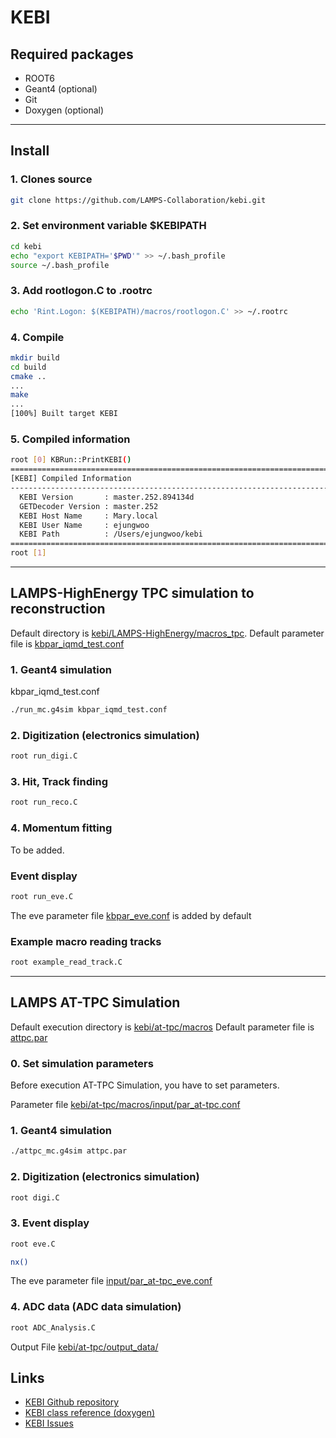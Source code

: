# KEBI

## Required packages
 - ROOT6
 - Geant4 (optional)
 - Git
 - Doxygen (optional)

----

## Install

### 1. Clones source
```bash
git clone https://github.com/LAMPS-Collaboration/kebi.git
```

### 2. Set environment variable $KEBIPATH
```bash
cd kebi
echo "export KEBIPATH='$PWD'" >> ~/.bash_profile
source ~/.bash_profile
```

### 3. Add rootlogon.C to .rootrc
```bash
echo 'Rint.Logon: $(KEBIPATH)/macros/rootlogon.C' >> ~/.rootrc
```

### 4. Compile
```bash
mkdir build
cd build
cmake ..
...
make
...
[100%] Built target KEBI
```

### 5. Compiled information
```bash
root [0] KBRun::PrintKEBI()
===========================================================================================
[KEBI] Compiled Information
-------------------------------------------------------------------------------------------
  KEBI Version       : master.252.894134d
  GETDecoder Version : master.252
  KEBI Host Name     : Mary.local
  KEBI User Name     : ejungwoo
  KEBI Path          : /Users/ejungwoo/kebi
===========================================================================================
root [1]
```

----

## LAMPS-HighEnergy TPC simulation to reconstruction

Default directory is [kebi/LAMPS-HighEnergy/macros_tpc](https://github.com/LAMPS-Collaboration/kebi/tree/master/LAMPS-HighEnergy/macros_tpc).
Default parameter file is [kbpar_iqmd_test.conf](https://github.com/LAMPS-Collaboration/kebi/blob/master/LAMPS-HighEnergy/macros_tpc/kbpar_iqmd_test.conf)

### 1. Geant4 simulation
kbpar_iqmd_test.conf
```bash
./run_mc.g4sim kbpar_iqmd_test.conf
```

### 2. Digitization (electronics simulation)
```bash
root run_digi.C
```

### 3. Hit, Track finding
```bash
root run_reco.C
```

### 4. Momentum fitting
To be added.

### Event display 
```bash
root run_eve.C
```
The eve parameter file [kbpar_eve.conf](https://github.com/LAMPS-Collaboration/kebi/blob/master/LAMPS-HighEnergy/macros_tpc/kbpar_eve.conf) is added by default

### Example macro reading tracks
```bash
root example_read_track.C
```

----
## LAMPS AT-TPC Simulation

Default execution directory is [kebi/at-tpc/macros](https://github.com/ggfdsa10/KEBI_AT-TPC/tree/main/kebi/at-tpc/macros)
Default parameter file is [attpc.par](https://github.com/ggfdsa10/KEBI_AT-TPC/tree/main/kebi/at-tpc/macros)

### 0. Set simulation parameters

Before execution AT-TPC Simulation, you have to set parameters.

Parameter file [kebi/at-tpc/macros/input/par_at-tpc.conf](https://github.com/ggfdsa10/KEBI_AT-TPC/tree/main/kebi/at-tpc/macros/input/par_at-tpc.conf)


### 1. Geant4 simulation

```bash
./attpc_mc.g4sim attpc.par
```

### 2. Digitization (electronics simulation)
```bash
root digi.C
```

### 3. Event display 
```bash
root eve.C

nx()
```
The eve parameter file [input/par_at-tpc_eve.conf](https://github.com/ggfdsa10/KEBI_AT-TPC/tree/main/kebi/at-tpc/macros/input)

### 4. ADC data (ADC data simulation)
```bash
root ADC_Analysis.C
```
Output File [kebi/at-tpc/output_data/](https://github.com/ggfdsa10/KEBI_AT-TPC/tree/main/kebi/at-tpc/output_data)



## Links
 - [KEBI Github repository](https://github.com/LAMPS-Collaboration/kebi)
 - [KEBI class reference (doxygen)](https://nuclear.korea.ac.kr/~lamps/kebi_doc/index.html)
 - [KEBI Issues](https://github.com/LAMPS-Collaboration/kebi/issues)
